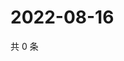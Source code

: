 # 2022-08-16

共 0 条

<!-- BEGIN WEIBO -->
<!-- 最后更新时间 Tue Aug 16 2022 07:16:55 GMT+0800 (China Standard Time) -->

<!-- END WEIBO -->

